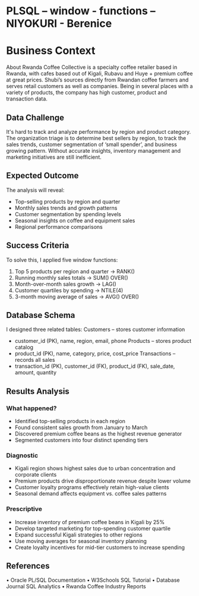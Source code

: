 # PLSQL – window - functions – NIYOKURI - Berenice
# Business Context
About Rwanda Coffee Collective is a specialty coffee retailer based in Rwanda, with cafes based out of Kigali, Rubavu and Huye + premium coffee at great prices. Shubi’s sources directly from Rwandan coffee farmers and serves retail customers as well as companies. Being in several places with a variety of products, the company has high customer, product and transaction data.
## Data Challenge
It's hard to track and analyze performance by region and product category. The organization triage is to determine best sellers by region, to track the sales trends, customer segmentation of ‘small spender’, and business growing pattern. Without accurate insights, inventory management and marketing initiatives are still inefficient.
## Expected Outcome
The analysis will reveal:
- Top-selling products by region and quarter
- Monthly sales trends and growth patterns 
- Customer segmentation by spending levels
- Seasonal insights on coffee and equipment sales
- Regional performance comparisons
## Success Criteria
To solve this, I applied five window functions:
1. Top 5 products per region and quarter → RANK()
2. Running monthly sales totals → SUM() OVER()
3. Month-over-month sales growth → LAG()
4. Customer quartiles by spending → NTILE(4)
5. 3-month moving average of sales → AVG() OVER()
## Database Schema
I designed three related tables:
Customers – stores customer information
- customer_id (PK), name, region, email, phone
Products – stores product catalog 
- product_id (PK), name, category, price, cost_price
Transactions – records all sales
- transaction_id (PK), customer_id (FK), product_id (FK), sale_date, amount, quantity
## Results Analysis
### What happened?
- Identified top-selling products in each region
- Found consistent sales growth from January to March
- Discovered premium coffee beans as the highest revenue generator
- Segmented customers into four distinct spending tiers
### Diagnostic 
- Kigali region shows highest sales due to urban concentration and corporate clients
- Premium products drive disproportionate revenue despite lower volume
- Customer loyalty programs effectively retain high-value clients
- Seasonal demand affects equipment vs. coffee sales patterns
### Prescriptive
- Increase inventory of premium coffee beans in Kigali by 25%
- Develop targeted marketing for top-spending customer quartile 
- Expand successful Kigali strategies to other regions
- Use moving averages for seasonal inventory planning
- Create loyalty incentives for mid-tier customers to increase spending
## References
•	Oracle PL/SQL Documentation 
•	W3Schools SQL Tutorial 
•	Database Journal SQL Analytics 
•	Rwanda Coffee Industry Reports





